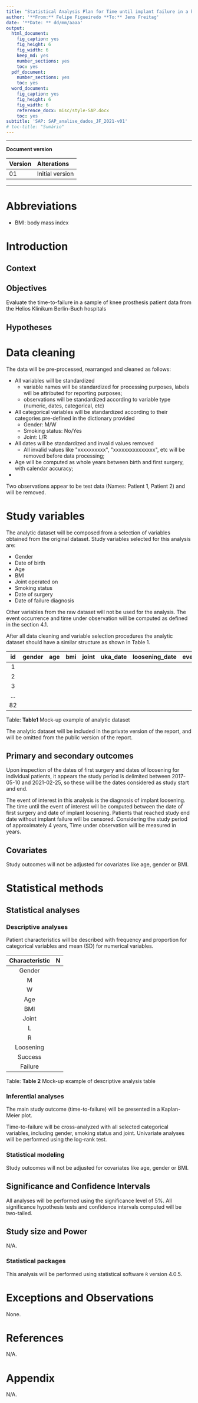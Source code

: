 ```yaml
---
title: "Statistical Analysis Plan for Time until implant failure in a knee prosthesis sub-population of the Helios Klinikum Berlin-Buch hospitals"
author: '**From:** Felipe Figueiredo **To:** Jens Freitag'
date: '**Date: ** dd/mm/aaaa'
output:
  html_document:
    fig_caption: yes
    fig_height: 6
    fig_width: 6
    keep_md: yes
    number_sections: yes
    toc: yes
  pdf_document:
    number_sections: yes
    toc: yes
  word_document:
    fig_caption: yes
    fig_height: 6
    fig_width: 6
    reference_docx: misc/style-SAP.docx
    toc: yes
subtitle: 'SAP: SAP_analise_dados_JF_2021-v01'
# toc-title: "Sumário"
---
```




---

**Document version**


|Version |Alterations     |
|:-------|:---------------|
|01      |Initial version |

---


# Abbreviations

- BMI: body mass index

# Introduction

## Context

## Objectives

Evaluate the time-to-failure in a sample of knee prosthesis patient data from the Helios Klinikum Berlin-Buch hospitals

## Hypotheses

# Data cleaning



The data will be pre-processed, rearranged and cleaned as follows:

- All variables will be standardized
  - variable names will be standardized for processing purposes, labels will be attributed for reporting purposes;
  - observations will be standardized according to variable type (numeric, dates, categorical, etc)
- All categorical variables will be standardized according to their categories pre-defined in the dictionary provided
  - Gender: M/W
  - Smoking status: No/Yes
  - Joint: L/R
- All dates will be standardized and invalid values removed
  - All invalid values like "xxxxxxxxxx",  "xxxxxxxxxxxxxxx", etc will be removed before data processing;
- Age will be computed as whole years between birth and first surgery, with calendar accuracy;
- 
  
Two observations appear to be test data (Names: Patient 1, Patient 2) and will be removed.

# Study variables

The analytic dataset will be composed from a selection of variables obtained from the original dataset.
Study variables selected for this analysis are:

- Gender
- Date of birth
- Age
- BMI
- Joint operated on
- Smoking status
- Date of surgery
- Date of failure diagnosis

Other variables from the raw dataset will not be used for the analysis.
The event occurrence and time under observation will be computed as defined in the section 4.1.

After all data cleaning and variable selection procedures the analytic dataset should have a similar structure as shown in Table 1.


| id  | gender | age | bmi | joint | uka_date | loosening_date | event | time |
|:---:|:------:|:---:|:---:|:-----:|:--------:|:--------------:|:-----:|:----:|
|  1  |        |     |     |       |          |                |       |      |
|  2  |        |     |     |       |          |                |       |      |
|  3  |        |     |     |       |          |                |       |      |
| ... |        |     |     |       |          |                |       |      |
| 82  |        |     |     |       |          |                |       |      |

Table: **Table1** Mock-up example of analytic dataset

The analytic dataset will be included in the private version of the report, and will be omitted from the public version of the report.

## Primary and secondary outcomes

Upon inspection of the dates of first surgery and dates of loosening for individual patients, it appears the study period is delimited between 2017-05-10 and 2021-02-25, so these will be the dates considered as study start and end.

The event of interest in this analysis is the diagnosis of implant loosening.
The time until the event of interest will be computed between the date of first surgery and date of implant loosening.
Patients that reached study end date without implant failure will be censored.
Considering the study period of approximately 4 years, Time under observation will be measured in years.

## Covariates

Study outcomes will not be adjusted for covariates like age, gender or BMI.

# Statistical methods

## Statistical analyses

### Descriptive analyses

Patient characteristics will be described with frequency and proportion for categorical variables and mean (SD) for numerical variables.


| Characteristic | N |
|:--------------:|:-:|
|     Gender     |   |
|       M        |   |
|       W        |   |
|      Age       |   |
|      BMI       |   |
|     Joint      |   |
|       L        |   |
|       R        |   |
|   Loosening    |   |
|    Success     |   |
|    Failure     |   |

Table: **Table 2** Mock-up example of descriptive analysis table

### Inferential analyses

The main study outcome (time-to-failure) will be presented in a Kaplan-Meier plot.

Time-to-failure will be cross-analyzed with all selected categorical variables, including gender, smoking status and joint.
Univariate analyses will be performed using the log-rank test.

### Statistical modeling

Study outcomes will not be adjusted for covariates like age, gender or BMI.

## Significance and Confidence Intervals

All analyses will be performed using the significance level of 5%.
All significance hypothesis tests and confidence intervals computed will be two-tailed.

## Study size and Power

N/A.

### Statistical packages

This analysis will be performed using statistical software `R` version 4.0.5.

# Exceptions and Observations

None.

# References

N/A.

# Appendix

N/A.
